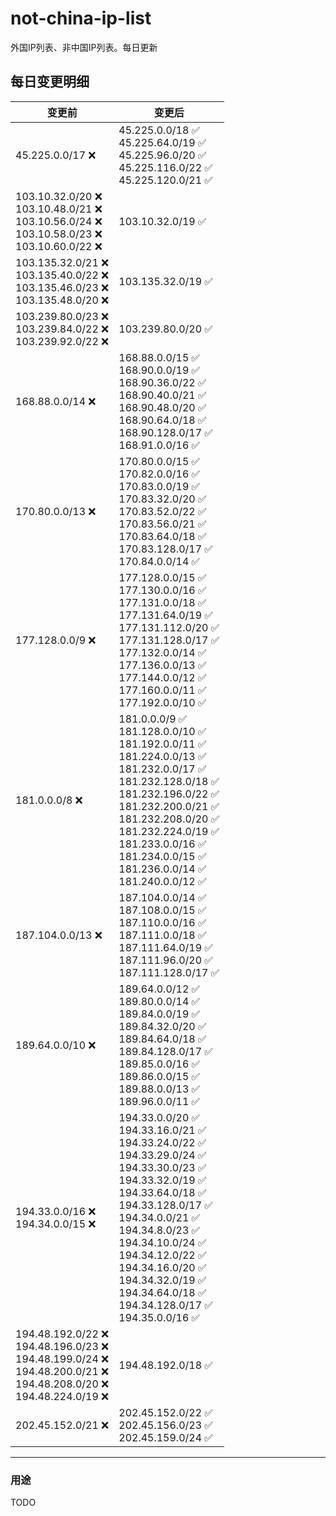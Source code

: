 # not-china-ip-list
外国IP列表、非中国IP列表。每日更新

每日变更明细
--------------------
|  变更前   | 变更后 |
|  ----  | ----  |
|  45.225.0.0/17 :x:  | 45.225.0.0/18 :white_check_mark: <br> 45.225.64.0/19 :white_check_mark: <br> 45.225.96.0/20 :white_check_mark: <br> 45.225.116.0/22 :white_check_mark: <br> 45.225.120.0/21 :white_check_mark: <br>  | 
|  103.10.32.0/20 :x: <br> 103.10.48.0/21 :x: <br> 103.10.56.0/24 :x: <br> 103.10.58.0/23 :x: <br> 103.10.60.0/22 :x: <br> | 103.10.32.0/19 :white_check_mark: | 
|  103.135.32.0/21 :x: <br> 103.135.40.0/22 :x: <br> 103.135.46.0/23 :x: <br> 103.135.48.0/20 :x: <br> | 103.135.32.0/19 :white_check_mark: | 
|  103.239.80.0/23 :x: <br> 103.239.84.0/22 :x: <br> 103.239.92.0/22 :x: <br> | 103.239.80.0/20 :white_check_mark: | 
|  168.88.0.0/14 :x:  | 168.88.0.0/15 :white_check_mark: <br> 168.90.0.0/19 :white_check_mark: <br> 168.90.36.0/22 :white_check_mark: <br> 168.90.40.0/21 :white_check_mark: <br> 168.90.48.0/20 :white_check_mark: <br> 168.90.64.0/18 :white_check_mark: <br> 168.90.128.0/17 :white_check_mark: <br> 168.91.0.0/16 :white_check_mark: <br>  | 
|  170.80.0.0/13 :x:  | 170.80.0.0/15 :white_check_mark: <br> 170.82.0.0/16 :white_check_mark: <br> 170.83.0.0/19 :white_check_mark: <br> 170.83.32.0/20 :white_check_mark: <br> 170.83.52.0/22 :white_check_mark: <br> 170.83.56.0/21 :white_check_mark: <br> 170.83.64.0/18 :white_check_mark: <br> 170.83.128.0/17 :white_check_mark: <br> 170.84.0.0/14 :white_check_mark: <br>  | 
|  177.128.0.0/9 :x:  | 177.128.0.0/15 :white_check_mark: <br> 177.130.0.0/16 :white_check_mark: <br> 177.131.0.0/18 :white_check_mark: <br> 177.131.64.0/19 :white_check_mark: <br> 177.131.112.0/20 :white_check_mark: <br> 177.131.128.0/17 :white_check_mark: <br> 177.132.0.0/14 :white_check_mark: <br> 177.136.0.0/13 :white_check_mark: <br> 177.144.0.0/12 :white_check_mark: <br> 177.160.0.0/11 :white_check_mark: <br> 177.192.0.0/10 :white_check_mark: <br>  | 
|  181.0.0.0/8 :x:  | 181.0.0.0/9 :white_check_mark: <br> 181.128.0.0/10 :white_check_mark: <br> 181.192.0.0/11 :white_check_mark: <br> 181.224.0.0/13 :white_check_mark: <br> 181.232.0.0/17 :white_check_mark: <br> 181.232.128.0/18 :white_check_mark: <br> 181.232.196.0/22 :white_check_mark: <br> 181.232.200.0/21 :white_check_mark: <br> 181.232.208.0/20 :white_check_mark: <br> 181.232.224.0/19 :white_check_mark: <br> 181.233.0.0/16 :white_check_mark: <br> 181.234.0.0/15 :white_check_mark: <br> 181.236.0.0/14 :white_check_mark: <br> 181.240.0.0/12 :white_check_mark: <br>  | 
|  187.104.0.0/13 :x:  | 187.104.0.0/14 :white_check_mark: <br> 187.108.0.0/15 :white_check_mark: <br> 187.110.0.0/16 :white_check_mark: <br> 187.111.0.0/18 :white_check_mark: <br> 187.111.64.0/19 :white_check_mark: <br> 187.111.96.0/20 :white_check_mark: <br> 187.111.128.0/17 :white_check_mark: <br>  | 
|  189.64.0.0/10 :x:  | 189.64.0.0/12 :white_check_mark: <br> 189.80.0.0/14 :white_check_mark: <br> 189.84.0.0/19 :white_check_mark: <br> 189.84.32.0/20 :white_check_mark: <br> 189.84.64.0/18 :white_check_mark: <br> 189.84.128.0/17 :white_check_mark: <br> 189.85.0.0/16 :white_check_mark: <br> 189.86.0.0/15 :white_check_mark: <br> 189.88.0.0/13 :white_check_mark: <br> 189.96.0.0/11 :white_check_mark: <br>  | 
|  194.33.0.0/16 :x: <br> 194.34.0.0/15 :x: <br> | 194.33.0.0/20 :white_check_mark: <br> 194.33.16.0/21 :white_check_mark: <br> 194.33.24.0/22 :white_check_mark: <br> 194.33.29.0/24 :white_check_mark: <br> 194.33.30.0/23 :white_check_mark: <br> 194.33.32.0/19 :white_check_mark: <br> 194.33.64.0/18 :white_check_mark: <br> 194.33.128.0/17 :white_check_mark: <br> 194.34.0.0/21 :white_check_mark: <br> 194.34.8.0/23 :white_check_mark: <br> 194.34.10.0/24 :white_check_mark: <br> 194.34.12.0/22 :white_check_mark: <br> 194.34.16.0/20 :white_check_mark: <br> 194.34.32.0/19 :white_check_mark: <br> 194.34.64.0/18 :white_check_mark: <br> 194.34.128.0/17 :white_check_mark: <br> 194.35.0.0/16 :white_check_mark: <br>  | 
|  194.48.192.0/22 :x: <br> 194.48.196.0/23 :x: <br> 194.48.199.0/24 :x: <br> 194.48.200.0/21 :x: <br> 194.48.208.0/20 :x: <br> 194.48.224.0/19 :x: <br> | 194.48.192.0/18 :white_check_mark: | 
|  202.45.152.0/21 :x:  | 202.45.152.0/22 :white_check_mark: <br> 202.45.156.0/23 :white_check_mark: <br> 202.45.159.0/24 :white_check_mark: <br>  | 

--------------------
### 用途
TODO

